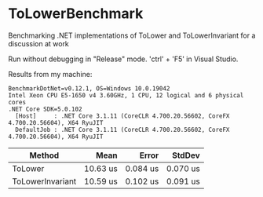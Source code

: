 # ToLowerBenchmark
Benchmarking .NET implementations of ToLower and ToLowerInvariant for a discussion at work

Run without debugging in "Release" mode. 'ctrl' + 'F5' in Visual Studio.

Results from my machine:
```
BenchmarkDotNet=v0.12.1, OS=Windows 10.0.19042
Intel Xeon CPU E5-1650 v4 3.60GHz, 1 CPU, 12 logical and 6 physical cores
.NET Core SDK=5.0.102
  [Host]     : .NET Core 3.1.11 (CoreCLR 4.700.20.56602, CoreFX 4.700.20.56604), X64 RyuJIT
  DefaultJob : .NET Core 3.1.11 (CoreCLR 4.700.20.56602, CoreFX 4.700.20.56604), X64 RyuJIT
```

|           Method |     Mean |    Error |   StdDev |
|----------------- |---------:|---------:|---------:|
|          ToLower | 10.63 us | 0.084 us | 0.070 us |
| ToLowerInvariant | 10.59 us | 0.102 us | 0.091 us |
